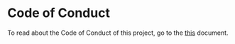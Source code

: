 # Code of Conduct

To read about the Code of Conduct of this project, go to the [this](/contributing/01-code-of-conduct.md) document.
